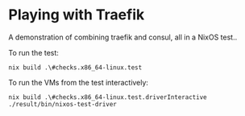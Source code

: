 # Playing with Traefik

A demonstration of combining traefik and consul, all in a NixOS test..

To run the test:

``` plain
nix build .\#checks.x86_64-linux.test
```

To run the VMs from the test interactively:

``` plain
nix build .\#checks.x86_64-linux.test.driverInteractive
./result/bin/nixos-test-driver
```

